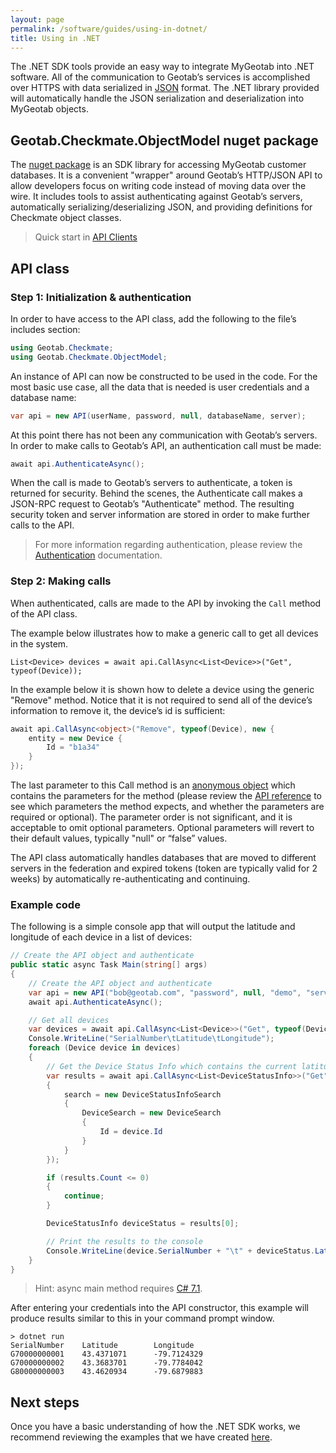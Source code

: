 ```yaml
---
layout: page
permalink: /software/guides/using-in-dotnet/
title: Using in .NET
---
```


The .NET SDK tools provide an easy way to integrate MyGeotab into .NET software. All of the communication to Geotab’s services is accomplished over HTTPS with data serialized in [JSON](http://en.wikipedia.org/wiki/JSON) format. The .NET library provided will automatically handle the JSON serialization and deserialization into MyGeotab objects.

## Geotab.Checkmate.ObjectModel nuget package

The [nuget package](https://www.nuget.org/packages/Geotab.Checkmate.ObjectModel/) is an SDK library for accessing MyGeotab customer databases. It is a convenient "wrapper" around Geotab’s HTTP/JSON API to allow developers focus on writing code instead of moving data over the wire. It includes tools to assist authenticating against Geotab’s servers, automatically serializing/deserializing JSON, and providing definitions for Checkmate object classes.

> Quick start in [API Clients](../../api/clients)

## API class

### Step 1: Initialization & authentication

In order to have access to the API class, add the following to the file’s includes section:

```csharp
using Geotab.Checkmate;
using Geotab.Checkmate.ObjectModel;
```

An instance of API can now be constructed to be used in the code. For the most basic use case, all the data that is needed is user credentials and a database name:

```csharp
var api = new API(userName, password, null, databaseName, server);
```

At this point there has not been any communication with Geotab’s servers. In order to make calls to Geotab’s API, an authentication call must be made:

```csharp
await api.AuthenticateAsync();
```

When the call is made to Geotab’s servers to authenticate, a token is returned for security. Behind the scenes, the Authenticate call makes a JSON-RPC request to Geotab’s "Authenticate" method. The resulting security token and server information are stored in order to make further calls to the API.

> For more information regarding authentication, please review the [Authentication](../concepts/#authentication) documentation.

### Step 2: Making calls

When authenticated, calls are made to the API by invoking the `Call` method of the API class.

The example below illustrates how to make a generic call to get all devices in the system.

`List<Device> devices = await api.CallAsync<List<Device>>("Get", typeof(Device));`

In the example below it is shown how to delete a device using the generic "Remove" method. Notice that it is not required to send all of the device’s information to remove it, the device’s id is sufficient:

```csharp
await api.CallAsync<object>("Remove", typeof(Device), new {
    entity = new Device {
        Id = "b1a34"
    }
});
```

The last parameter to this Call method is an [anonymous object](http://msdn.microsoft.com/en-us/library/bb397696.aspx) which contains the parameters for the method (please review the [API reference](../../api/reference/#M:Geotab.Checkmate.Database.DataStore.Remove1) to see which parameters the method expects, and whether the parameters are required or optional). The parameter order is not significant, and it is acceptable to omit optional parameters. Optional parameters will revert to their default values, typically "null" or “false” values.

The API class automatically handles databases that are moved to different servers in the federation and expired tokens (token are typically valid for 2 weeks) by automatically re-authenticating and continuing.

### Example code

The following is a simple console app that will output the latitude and longitude of each device in a list of devices:

```csharp
// Create the API object and authenticate
public static async Task Main(string[] args)
{
    // Create the API object and authenticate
    var api = new API("bob@geotab.com", "password", null, "demo", "server");
    await api.AuthenticateAsync();

    // Get all devices
    var devices = await api.CallAsync<List<Device>>("Get", typeof(Device));
    Console.WriteLine("SerialNumber\tLatitude\tLongitude");
    foreach (Device device in devices)
    {
        // Get the Device Status Info which contains the current latitude and longitude for this device
        var results = await api.CallAsync<List<DeviceStatusInfo>>("Get", typeof(DeviceStatusInfo), new
        {
            search = new DeviceStatusInfoSearch
            {
                DeviceSearch = new DeviceSearch
                {
                    Id = device.Id
                }
            }
        });

        if (results.Count <= 0)
        {
            continue;
        }

        DeviceStatusInfo deviceStatus = results[0];

        // Print the results to the console
        Console.WriteLine(device.SerialNumber + "\t" + deviceStatus.Latitude + "\t" + deviceStatus.Longitude);
    }
}
```

> Hint: async main method requires [C# 7.1](https://docs.microsoft.com/en-us/dotnet/csharp/whats-new/csharp-7-1).

After entering your credentials into the API constructor, this example will produce results similar to this in your command prompt window.

```
> dotnet run
SerialNumber    Latitude        Longitude
G70000000001    43.4371071      -79.7124329
G70000000002    43.3683701      -79.7784042
G80000000003    43.4620934      -79.6879883
```

## Next steps

Once you have a basic understanding of how the .NET SDK works, we recommend reviewing the examples that we have created [here](https://github.com/Geotab/sdk-dotnet-samples).
